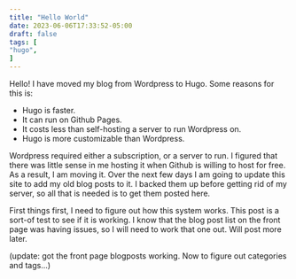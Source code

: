 ```yaml
---
title: "Hello World"
date: 2023-06-06T17:33:52-05:00
draft: false
tags: [
"hugo",
]
---
```

Hello! I  have moved my blog from Wordpress to Hugo. Some reasons for this is:

 - Hugo is faster.
 - It can run on Github Pages.
 - It costs less than self-hosting a server to run Wordpress on.
 - Hugo is more customizable than Wordpress.

Wordpress required either a subscription, or a server to run. I figured that there was little sense in me hosting it when Github is willing to host for free. As a result, I am moving it. Over the next few days I am going to update this site to add my old blog posts to it. I backed them up before getting rid of my server, so all that is needed is to get them posted here. 

First things first, I need to figure out how this system works. This post is a sort-of test to see if it is working. I know that the blog post list on the front page was having issues, so I will need to work that one out. Will post more later.

(update: got the front page blogposts working. Now to figure out categories and tags...)